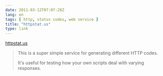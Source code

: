 ```yaml
---
date: 2011-03-12T07:07:28Z
lang: en
tags: [ http, status codes, web service ]
title: "httpstat.us"
type: link
---
```


[httpstat.us](http://httpstat.us/)

> This is a super simple service for generating different HTTP codes.
>
> It's useful for testing how your own scripts deal with varying
> responses.

